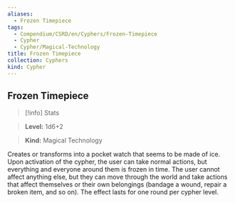 ```yaml
---
aliases:
  - Frozen Timepiece
tags:
  - Compendium/CSRD/en/Cyphers/Frozen-Timepiece
  - Cypher
  - Cypher/Magical-Technology
title: Frozen Timepiece
collection: Cyphers
kind: Cypher
---
```

## Frozen Timepiece    
>[!info] Stats    
> **Level:** 1d6+2    
> **Kind:** Magical Technology  
    
Creates or transforms into a pocket watch that seems to be made of ice. Upon activation of the cypher, the user can take normal actions, but everything and everyone around them is frozen in time. The user cannot affect anything else, but they can move through the world and take actions that affect themselves or their own belongings (bandage a wound, repair a broken item, and so on). The effect lasts for one round per cypher level.  
